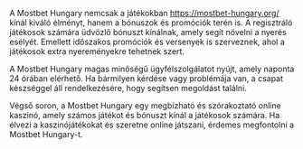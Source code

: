 A Mostbet Hungary nemcsak a játékokban https://mostbet-hungary.org/ kínál kiváló élményt, hanem a bónuszok és promóciók terén is. A regisztráló játékosok számára üdvözlő bónuszt kínálnak, amely segít növelni a nyerés esélyét. Emellett időszakos promóciók és versenyek is szerveznek, ahol a játékosok extra nyereményekre tehetnek szert.

A Mostbet Hungary magas minőségű ügyfélszolgálatot nyújt, amely naponta 24 órában elérhető. Ha bármilyen kérdése vagy problémája van, a csapat készséggel áll rendelkezésére, hogy segítsen megoldást találni.

Végső soron, a Mostbet Hungary egy megbízható és szórakoztató online kaszinó, amely számos játékot és bónuszt kínál a játékosok számára. Ha élvezi a kaszinójátékokat és szeretne online játszani, érdemes megfontolni a Mostbet Hungary-t.
